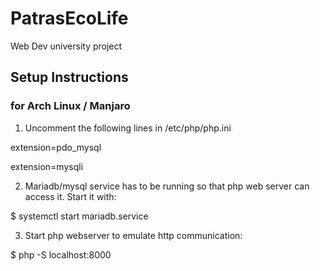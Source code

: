 # PatrasEcoLife
Web Dev university project

## Setup Instructions
### for Arch Linux / Manjaro

1) Uncomment the following lines in /etc/php/php.ini

extension=pdo_mysql

extension=mysqli

2) Mariadb/mysql service has to be running so that php web server can access it. Start it with:

$ systemctl start mariadb.service

3) Start php webserver to emulate http communication:

$ php -S localhost:8000
